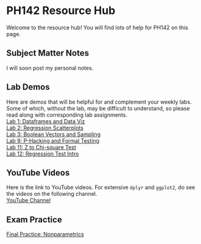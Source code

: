 # PH142 Resource Hub
Welcome to the resource hub! You will find lots of help for PH142 on this page.

## Subject Matter Notes
I will soon post my personal notes.

## Lab Demos
Here are demos that will be helpful for and complement your weekly labs. Some of which, without the lab, may be difficult to understand, so please read along with corresponding lab assignments.
<br>
<a href="lab_demos/lab_1/lab_1_demo.html">Lab 1: Dataframes and Data Viz</a>
<br>
<a href="lab_demos/lab_2/lab_2_demo.html">Lab 2: Regression Scatterplots</a>
<br>
<a href="lab_demos/lab_3/lab_3_demo.html">Lab 3: Boolean Vectors and Sampling</a>
<br>
<a href="lab_demos/lab_9/lab_9_demo.html">Lab 9: P-Hacking and Formal Testing</a>
<br>
<a href="lab_demos/lab_11/Lab (2018-11-08).html">Lab 11: Z to Chi-square Test</a>
<br>
<a href="lab_demos/lab_12/lab_12.html">Lab 12: Regression Test Intro</a>

## YouTube Videos
Here is the link to YouTube videos. For extensive `dplyr` and `ggplot2`, do see the videos on the following channel.
<br>
<a href="https://www.youtube.com/channel/UCcwP59Z7IT29Qi-izAwf7rA/videos">YouTube Channel</a>

## Exam Practice
<a href="final/nonparametric.html">Final Practice: Nonparametrics</a>
